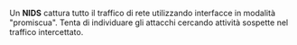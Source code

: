 Un **NIDS** cattura tutto il traffico di rete utilizzando interfacce in modalità "promiscua".
Tenta di individuare gli attacchi cercando attività sospette nel traffico intercettato.